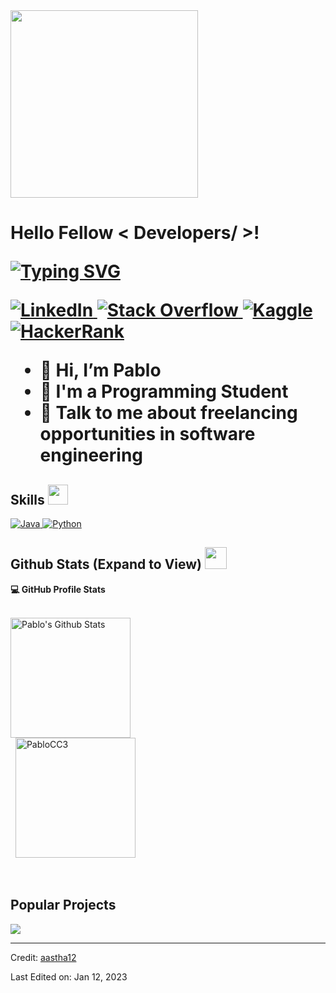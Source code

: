 <div id="header">
    <img src="https://media.giphy.com/media/qEqiI3Oq7vBkoE236M/giphy.gif" width="300"/>
</div>


<h1> Hello Fellow < Developers/ >!
<p align='center'>
</p>

<a href="https://git.io/typing-svg"><img src="https://readme-typing-svg.demolab.com?font=Fira+Code&pause=1000&width=435&lines=Welcome+to+my+Github+Profile!;I'm+Software+Engineering+Student" alt="Typing SVG" /></a>

   <a href="https://www.linkedin.com/in/mrpabloc/" target="_blank">
    <img alt="LinkedIn" src="https://img.shields.io/badge/LinkedIn-0077B5?style=for-the-badge&logo=linkedin&logoColor=white">
  </a>   
   <a href="#" target="_blank">
    <img alt="Stack Overflow" src="https://img.shields.io/badge/Stack_Overflow-FE7A16?style=for-the-badge&logo=stack-overflow&logoColor=white">
  </a>  
  <a href="#" target="_blank">
    <img alt="Kaggle" src="https://img.shields.io/badge/Kaggle-20BEFF?style=for-the-badge&logo=Kaggle&logoColor=white">
  </a>  
  <a href="https://www.hackerrank.com/PabloCJ/" target="_blank">
    <img alt="HackerRank" src="https://img.shields.io/badge/-Hackerrank-2EC866?style=for-the-badge&logo=HackerRank&logoColor=white">
  </a>

- 👋 Hi, I’m Pablo
- 💼 I'm a Programming Student
- 💬 Talk to me about freelancing opportunities in software engineering

<h2> Skills <img src = "https://media2.giphy.com/media/QssGEmpkyEOhBCb7e1/giphy.gif?cid=ecf05e47a0n3gi1bfqntqmob8g9aid1oyj2wr3ds3mg700bl&rid=giphy.gif" width = 32px> </h2>
<a href="https://www.java.com" target="_blank"> 
    <img alt="Java" src="https://img.shields.io/badge/Java-ED8B00?style=for-the-badge&logo=java&logoColor=white">
  </a>

   <a href="https://www.python.org" target="_blank">
    <img alt="Python" src="https://img.shields.io/badge/Python-3776AB?style=for-the-badge&logo=python&logoColor=white">
  </a>

<h2> Github Stats (Expand to View) <img src = "https://i.pinimg.com/originals/65/c4/f4/65c4f452571be1261e9c623f7da488ac.gif" width = 35px> </h2>

<summary><b>💻 GitHub Profile Stats</b></summary>
  <br/>
  <p>
    <img alt="Pablo's Github Stats" src="http://github-readme-streak-stats.herokuapp.com?user=PabloCJ3&theme=prussian&hide_border=true&border_radius=8&date_format=M%20j%5B%2C%20Y%5D" height="192px"/></a>
<br/>
  &nbsp;
    <img src="https://github-readme-stats.vercel.app/api/top-langs?username=PabloCJ3&show_icons=true&locale=en&layout=compact&theme=algolia" alt="PabloCC3" height="192px"/>
  <br/>
  </p>
 

<br/>

## Popular Projects
<a href="https://github.com/PabloCJ3/TermoKalker">
  <!-- Change the `github-readme-stats.anuraghazra1.vercel.app` to `github-readme-stats.vercel.app`  -->
  <img align="center" src="https://github-readme-stats.vercel.app/api/pin/?username=PabloCJ3&repo=TermoKalker&theme=onedark" />
</a>  




----------------------------------------------------------------------
Credit: [aastha12](https://github.com/aastha12)

Last Edited on: Jan 12, 2023

